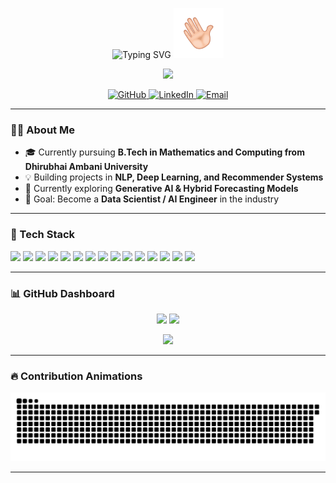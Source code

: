 <!-- Profile README for @akshat-11004 -->

<!-- Animated headline -->
<p align="center">
 <img src="https://readme-typing-svg.demolab.com?font=Fira+Code&size=36&pause=1000&center=true&vCenter=true&width=1000&lines=Hi%2C+I'm+Akshat+Kadia" alt="Typing SVG" /> <img src="./assets/wave.gif" width="80" />
</p>

<!-- Hero GIF -->
<p align="center">
<img src="https://media.giphy.com/media/qgQUggAC3Pfv687qPC/giphy.gif" width="400"/>
</p>

<!-- Social links -->
<p align="center">
  <a href="https://github.com/akshat-11004">
    <img src="https://img.shields.io/badge/GitHub-@akshat--11004-181717?logo=github&style=for-the-badge" alt="GitHub"/>
  </a>
  <a href="https://www.linkedin.com/in/akshat-11004/">
    <img src="https://img.shields.io/badge/LinkedIn-Akshat%20Kadia-0A66C2?logo=linkedin&style=for-the-badge" alt="LinkedIn"/>
  </a>
   <a href="mailto:akshatkadia@gmail.com">
    <img src="https://img.shields.io/badge/Email-akshatkadia60%40gmail.com-EA4335?logo=gmail&style=for-the-badge" alt="Email"/>
  </a>
</p>

---

### 👨‍💻 About Me
- 🎓 Currently pursuing **B.Tech in Mathematics and Computing from Dhirubhai Ambani University**  
- 💡 Building projects in **NLP, Deep Learning, and Recommender Systems**  
- 🌱 Currently exploring **Generative AI & Hybrid Forecasting Models**  
- 🎯 Goal: Become a **Data Scientist / AI Engineer** in the industry 

---

### 🧩 Tech Stack
<p>
  <!-- Core -->
  <img src="https://img.shields.io/badge/Python-3776AB?logo=python&logoColor=white" />
  <img src="https://img.shields.io/badge/SQL-4479A1?logo=postgresql&logoColor=white" />
  <img src="https://img.shields.io/badge/R-276DC3?logo=r&logoColor=white" />
  <img src="https://img.shields.io/badge/C%2B%2B-00599C?logo=c%2B%2B&logoColor=white" />
  <img src="https://img.shields.io/badge/MySQL-4479A1?logo=mysql&logoColor=white" />

  <!-- ML / DL -->
  <img src="https://img.shields.io/badge/TensorFlow-FF6F00?logo=tensorflow&logoColor=white" />
  <img src="https://img.shields.io/badge/PyTorch-EE4C2C?logo=pytorch&logoColor=white" />
  <img src="https://img.shields.io/badge/scikit--learn-F7931E?logo=scikitlearn&logoColor=white" />
  <img src="https://img.shields.io/badge/Keras-D00000?logo=keras&logoColor=white" />

  <!-- Data -->
  <img src="https://img.shields.io/badge/Pandas-150458?logo=pandas&logoColor=white" />
  <img src="https://img.shields.io/badge/NumPy-013243?logo=numpy&logoColor=white" />
  <img src="https://img.shields.io/badge/Matplotlib-000000?logo=plotly&logoColor=white" />
  <img src="https://img.shields.io/badge/Tableau-E97627?logo=tableau&logoColor=white" />

  <!-- Web / Tools -->
  <img src="https://img.shields.io/badge/Streamlit-FF4B4B?logo=streamlit&logoColor=white" />
  <img src="https://img.shields.io/badge/Flask-000000?logo=flask&logoColor=white" />

</p>

---

### 📊 GitHub Dashboard  

<p align="center">
  <img src="https://github-readme-streak-stats.herokuapp.com/?user=akshat-11004&theme=tokyonight" height="165" />
  <img src="https://github-readme-stats.vercel.app/api?username=akshat-11004&show_icons=true&theme=tokyonight&rank_icon=github" height="165" />
</p>
<p align="center">
  <img src="https://github-readme-stats.vercel.app/api/top-langs/?username=akshat-11004&layout=compact&theme=tokyonight" height="170" />
</p>

---

### 🔥 Contribution Animations
<!-- Snake animation -->
<p align="center">
  <img src="https://raw.githubusercontent.com/akshat-11004/akshat-11004/output/snake.svg" alt="snake animation"/>
</p>


---
